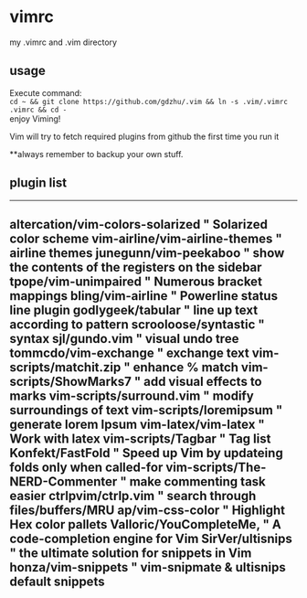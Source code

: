 vimrc
=====

my .vimrc and .vim directory

usage
-----

Execute command:  
     `cd ~ && git clone https://github.com/gdzhu/.vim && ln -s .vim/.vimrc .vimrc && cd -`  
enjoy Viming!  

Vim will try to fetch required plugins from github the first time you run it  

**always remember to backup your own stuff.

plugin list
-----------


   -------------------------------------------------------------
  altercation/vim-colors-solarized " Solarized color scheme
  vim-airline/vim-airline-themes   " airline themes
  junegunn/vim-peekaboo            " show the contents of the registers on the sidebar
  tpope/vim-unimpaired             " Numerous bracket mappings
  bling/vim-airline                " Powerline status line plugin
  godlygeek/tabular                " line up text according to pattern
  scrooloose/syntastic             " syntax
  sjl/gundo.vim                    " visual undo tree
  tommcdo/vim-exchange             " exchange text
  vim-scripts/matchit.zip          " enhance % match
  vim-scripts/ShowMarks7           " add visual effects to marks
  vim-scripts/surround.vim         " modify surroundings of text
  vim-scripts/loremipsum           " generate lorem Ipsum
  vim-latex/vim-latex              " Work with latex
  vim-scripts/Tagbar               " Tag list
  Konfekt/FastFold                 " Speed up Vim by updateing folds only when called-for
  vim-scripts/The-NERD-Commenter   " make commenting task easier
  ctrlpvim/ctrlp.vim               " search through files/buffers/MRU
  ap/vim-css-color                 " Highlight Hex color pallets
  Valloric/YouCompleteMe,          " A code-completion engine for Vim
  SirVer/ultisnips                 " the ultimate solution for snippets in Vim
  honza/vim-snippets               " vim-snipmate & ultisnips default snippets
   -------------------------------------------------------------
